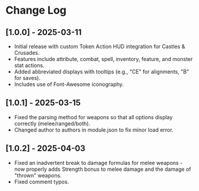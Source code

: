 # Change Log

## [1.0.0] - 2025-03-11
- Initial release with custom Token Action HUD integration for Castles & Crusades.
- Features include attribute, combat, spell, inventory, feature, and monster stat actions.
- Added abbreviated displays with tooltips (e.g., "CE" for alignments, "B" for saves).
- Includes use of Font-Awesome iconography.

## [1.0.1] - 2025-03-15
- Fixed the parsing method for weapons so that all options display correctly (melee/ranged/both).
- Changed author to authors in module.json to fix minor load error.

## [1.0.2] - 2025-04-03
- Fixed an inadvertent break to damage formulas for melee weapons - now properly adds Strength bonus to melee damage and the damage of "thrown" weapons.
- Fixed comment typos.